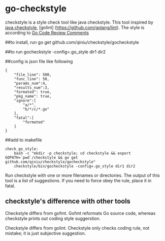 go-checkstyle
=============

checkstyle is a style check tool like java checkstyle. This tool inspired by [java checkstyle](https://github.com/checkstyle/checkstyle), [golint] (https://github.com/golang/lint). The style is according to [Go Code Review Comments](https://code.google.com/p/go-wiki/wiki/CodeReviewComments)

##to install, run
  go get github.com/qiniu/checkstyle/gocheckstyle

##to run
  gocheckstyle -config=.go_style dir1 dir2

##config is json file like following
```
{
    "file_line": 500,
    "func_line": 50,
    "params_num":4,
    "results_num":3,
    "formated": true,
    "pkg_name": true,
    "ignore":[
        "a/*",
        "b/*/c/*.go"
    ],
    "fatal":[
        "formated"
    ]
}

```

##add to makefile
```
check_go_style:
	bash -c "mkdir -p checkstyle; cd checkstyle && export GOPATH=`pwd`/checkstyle && go get github.com/qiniu/checkstyle/gocheckstyle"
	checkstyle/bin/gocheckstyle -config=.go_style dir1 dir2

```


Run checkstyle with one or more filenames or directories. The output of this tool is a list of suggestions. If you need to force obey the rule, place it in fatal.

## checkstyle's difference with other tools
Checkstyle differs from gofmt. Gofmt reformats Go source code, whereas checkstyle prints out coding style suggerstion.

Checkstyle differs from golint. Checkstyle only checks coding rule, not mistake; it is just subjective suggestion.

